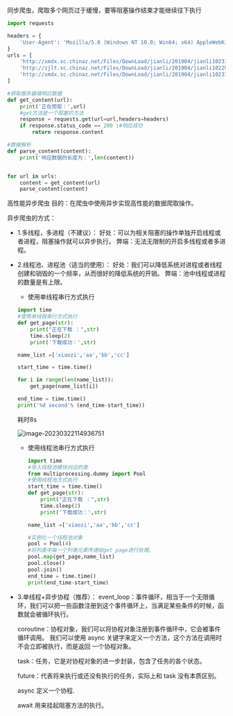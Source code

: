 同步爬虫，爬取多个网页过于缓慢，要等阻塞操作结束才能继续往下执行

```python
import requests

headers = {
    'User-Agent': 'Mozilla/5.0 (Windows NT 10.0; Win64; x64) AppleWebKit/537.36 (KHTML, like Gecko) Chrome/110.0.0.0 Safari/537.36 Edg/110.0.1587.57'
}
urls = [
    'http://xmdx.sc.chinaz.net/Files/DownLoad/jianli/201904/jianli10231.rar',
    'http://zjlt.sc.chinaz.net/Files/DownLoad/jianli/201904/jianli10229.rar',
    'http://xmdx.sc.chinaz.net/Files/DownLoad/jianli/201904/jianli10231.rar'
]

#获取服务器端响应数据
def get_content(url):
    print('正在爬取：',url)
    #get方法是一个阻塞的方法
    response = requests.get(url=url,headers=headers)
    if response.status_code == 200 :#响应成功
        return response.content

#数据解析
def parse_content(content):
    print('响应数据的长度为：',len(content))


for url in urls:
    content = get_content(url)
    parse_content(content)
```

高性能异步爬虫
目的：在爬虫中使用异步实现高性能的数据爬取操作。

异步爬虫的方式：
- 1.多线程，多进程（不建议）：
     	好处：可以为相关阻塞的操作单独开启线程或者进程，阻塞操作就可以异步执行。
     	弊端：无法无限制的开启多线程或者多进程。

- 2.线程池、进程池（适当的使用）：
  	好处：我们可以降低系统对进程或者线程创建和销毁的一个频率，从而很好的降低系统的开销。
  	弊端：池中线程或进程的数量是有上限。

  - 使用单线程串行方式执行
  
  
  ```python
  import time
  #使用单线程串行方式执行
  def get_page(str):
      print("正在下载 ：",str)
      time.sleep(2)
      print('下载成功：',str)
  
  name_list =['xiaozi','aa','bb','cc']
  
  start_time = time.time()
  
  for i in range(len(name_list)):
      get_page(name_list[i])
  
  end_time = time.time()
  print('%d second'% (end_time-start_time))
  ```
  
  耗时8s
  
  ![image-20230322114936751](C:\Users\gaofan\AppData\Roaming\Typora\typora-user-images\image-20230322114936751.png)
  
  - 使用线程池串行方式执行
  
    ```python
    import time
    #导入线程池模块对应的类
    from multiprocessing.dummy import Pool
    #使用线程池方式执行
    start_time = time.time()
    def get_page(str):
        print("正在下载 ：",str)
        time.sleep(2)
        print('下载成功：',str)
    
    name_list =['xiaozi','aa','bb','cc']
    
    #实例化一个线程池对象
    pool = Pool(4)
    #将列表中每一个列表元素传递给get_page进行处理。
    pool.map(get_page,name_list)
    pool.close()
    pool.join()
    end_time = time.time()
    print(end_time-start_time)
    ```
  
- 3.单线程+异步协程（推荐）：
    	event_loop：事件循环，相当于一个无限循环，我们可以把一些函数注册到这个事件循环上，当满足某些条件的时候，函数就会被循环执行。

    coroutine：协程对象，我们可以将协程对象注册到事件循环中，它会被事件循环调用。
    我们可以使用 async 关键字来定义一个方法，这个方法在调用时不会立即被执行，而是返回
    一个协程对象。

    task：任务，它是对协程对象的进一步封装，包含了任务的各个状态。

    future：代表将来执行或还没有执行的任务，实际上和 task 没有本质区别。

    async 定义一个协程.

    await 用来挂起阻塞方法的执行。




